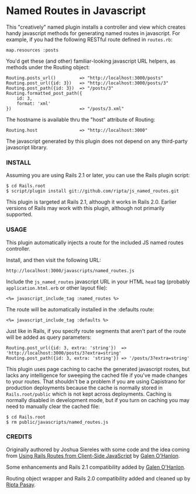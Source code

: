 Named Routes in Javascript
==========================

This "creatively" named plugin installs a controller and view which creates handy javascript methods for generating named routes in javascript. For example, if you had the following RESTful route defined in `routes.rb`:

    map.resources :posts

You'd get these (and other) familiar-looking javascript URL helpers, as methods under the Routing object:

    Routing.posts_url()         => "http://localhost:3000/posts"
    Routing.post_url({id: 3})   => "http://localhost:3000/posts/3"
    Routing.post_path({id: 3})  => "/posts/3"
    Routing.formatted_post_path({
		id: 3, 
		format: 'xml'
	})                          => "/posts/3.xml"

The hostname is available thru the "host" attribute of Routing:

    Routing.host                => "http://localhost:3000"

The javascript generated by this plugin does not depend on any third-party javascript library.

### INSTALL

Assuming you are using Rails 2.1 or later, you can use the Rails plugin script:

    $ cd Rails.root
    $ script/plugin install git://github.com/ripta/js_named_routes.git

This plugin is targeted at Rails 2.1, although it works in Rails 2.0. Earlier versions of Rails may work with this plugin, although not primarily supported.

### USAGE

This plugin automatically injects a route for the included JS named routes controller.

Install, and then visit the following URL:

    http://localhost:3000/javascripts/named_routes.js

Include the `js_named_routes` javascript URL in your HTML `head` tag (probably `application.html.erb` or other layout file):

    <%= javascript_include_tag :named_routes %>

The route will be automatically installed in the :defaults route:

	<%= javascript_include_tag :defaults %>

Just like in Rails, if you specify route segments that aren't part of the route will be added as query parameters:

    Routing.post_url({id: 3, extra: 'string'})  => 'http://localhost:3000/posts/3?extra=string'
    Routing.post_path({id: 3, extra: 'string'}) => '/posts/3?extra=string'

This plugin uses page caching to cache the generated javascript routes, but lacks any intelligence for sweeping the
cached file if you've made changes to your routes. That shouldn't be a problem if you are using Capistrano for
production deployments because the cache is normally stored in `Rails.root/public` which is not kept across
deployments. Caching is normally disabled in development mode, but if you turn on caching you may need to manually
clear the cached file:

    $ cd Rails.root
    $ rm public/javascripts/named_routes.js

### CREDITS

Originally authored by Joshua Siereles with some code and the idea coming from [Using Rails Routes from Client-Side JavaScript](http://gohanlon.com/2007/7/15/using-rails-named-routes-from-client-side-javascript) by [Galen O'Hanlon](http://gohanlon.com).

Some enhancements and Rails 2.1 compatibility added by [Galen O'Hanlon](http://gohanlon.com).

Routing object wrapper and Rails 2.0 compatibility added and cleaned up by [Ripta Pasay](http://twitter.com/rpasay).
